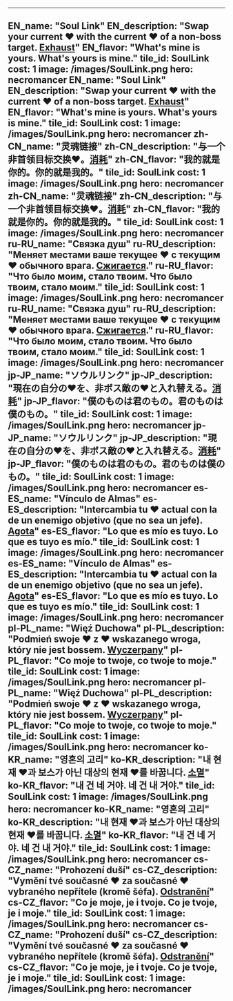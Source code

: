 ---

EN_name: "Soul Link"
EN_description: "Swap your current ❤️ with the current ❤️ of a non-boss target. <u>Exhaust</u>"
EN_flavor: "What's mine is yours. What's yours is mine."
tile_id: SoulLink
cost: 1
image: /images/SoulLink.png
hero: necromancer
EN_name: "Soul Link"
EN_description: "Swap your current ❤️ with the current ❤️ of a non-boss target. <u>Exhaust</u>"
EN_flavor: "What's mine is yours. What's yours is mine."
tile_id: SoulLink
cost: 1
image: /images/SoulLink.png
hero: necromancer
zh-CN_name: "灵魂链接"
zh-CN_description: "与一个非首领目标交换❤️。<u>消耗</u>"
zh-CN_flavor: "我的就是你的。你的就是我的。"
tile_id: SoulLink
cost: 1
image: /images/SoulLink.png
hero: necromancer
zh-CN_name: "灵魂链接"
zh-CN_description: "与一个非首领目标交换❤️。<u>消耗</u>"
zh-CN_flavor: "我的就是你的。你的就是我的。"
tile_id: SoulLink
cost: 1
image: /images/SoulLink.png
hero: necromancer
ru-RU_name: "Связка душ"
ru-RU_description: "Меняет местами ваше текущее ❤️ с текущим ❤️ обычного врага. <u>Сжигается</u>."
ru-RU_flavor: "Что было моим, стало твоим. Что было твоим, стало моим."
tile_id: SoulLink
cost: 1
image: /images/SoulLink.png
hero: necromancer
ru-RU_name: "Связка душ"
ru-RU_description: "Меняет местами ваше текущее ❤️ с текущим ❤️ обычного врага. <u>Сжигается</u>."
ru-RU_flavor: "Что было моим, стало твоим. Что было твоим, стало моим."
tile_id: SoulLink
cost: 1
image: /images/SoulLink.png
hero: necromancer
jp-JP_name: "ソウルリンク"
jp-JP_description: "現在の自分の❤️を、非ボス敵の❤️と入れ替える。<u>消耗</u>"
jp-JP_flavor: "僕のものは君のもの。君のものは僕のもの。"
tile_id: SoulLink
cost: 1
image: /images/SoulLink.png
hero: necromancer
jp-JP_name: "ソウルリンク"
jp-JP_description: "現在の自分の❤️を、非ボス敵の❤️と入れ替える。<u>消耗</u>"
jp-JP_flavor: "僕のものは君のもの。君のものは僕のもの。"
tile_id: SoulLink
cost: 1
image: /images/SoulLink.png
hero: necromancer
es-ES_name: "Vínculo de Almas"
es-ES_description: "Intercambia tu ❤️ actual con la de un enemigo objetivo (que no sea un jefe). <u>Agota</u>"
es-ES_flavor: "Lo que es mío es tuyo. Lo que es tuyo es mío."
tile_id: SoulLink
cost: 1
image: /images/SoulLink.png
hero: necromancer
es-ES_name: "Vínculo de Almas"
es-ES_description: "Intercambia tu ❤️ actual con la de un enemigo objetivo (que no sea un jefe). <u>Agota</u>"
es-ES_flavor: "Lo que es mío es tuyo. Lo que es tuyo es mío."
tile_id: SoulLink
cost: 1
image: /images/SoulLink.png
hero: necromancer
pl-PL_name: "Więź Duchowa"
pl-PL_description: "Podmień swoje ❤️ z ❤️ wskazanego wroga, który nie jest bossem. <u>Wyczerpany</u>"
pl-PL_flavor: "Co moje to twoje, co twoje to moje."
tile_id: SoulLink
cost: 1
image: /images/SoulLink.png
hero: necromancer
pl-PL_name: "Więź Duchowa"
pl-PL_description: "Podmień swoje ❤️ z ❤️ wskazanego wroga, który nie jest bossem. <u>Wyczerpany</u>"
pl-PL_flavor: "Co moje to twoje, co twoje to moje."
tile_id: SoulLink
cost: 1
image: /images/SoulLink.png
hero: necromancer
ko-KR_name: "영혼의 고리"
ko-KR_description: "내 현재 ❤️과 보스가 아닌 대상의 현재 ❤️를 바꿉니다. <u>소멸</u>"
ko-KR_flavor: "내 건 네 거야. 네 건 내 거야."
tile_id: SoulLink
cost: 1
image: /images/SoulLink.png
hero: necromancer
ko-KR_name: "영혼의 고리"
ko-KR_description: "내 현재 ❤️과 보스가 아닌 대상의 현재 ❤️를 바꿉니다. <u>소멸</u>"
ko-KR_flavor: "내 건 네 거야. 네 건 내 거야."
tile_id: SoulLink
cost: 1
image: /images/SoulLink.png
hero: necromancer
cs-CZ_name: "Prohození duší"
cs-CZ_description: "Vymění tvé současné ❤️ za současné ❤️ vybraného nepřítele (kromě šéfa). <u>Odstranění</u>"
cs-CZ_flavor: "Co je moje, je i tvoje. Co je tvoje, je i moje."
tile_id: SoulLink
cost: 1
image: /images/SoulLink.png
hero: necromancer
cs-CZ_name: "Prohození duší"
cs-CZ_description: "Vymění tvé současné ❤️ za současné ❤️ vybraného nepřítele (kromě šéfa). <u>Odstranění</u>"
cs-CZ_flavor: "Co je moje, je i tvoje. Co je tvoje, je i moje."
tile_id: SoulLink
cost: 1
image: /images/SoulLink.png
hero: necromancer
---